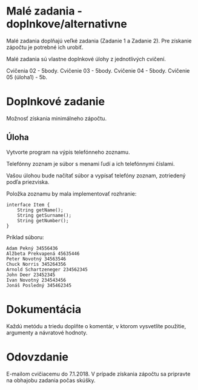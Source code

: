# Malé zadania - doplnkove/alternativne

Malé zadania doplňajú veľké zadania (Zadanie 1 a Zadanie 2). Pre získanie zápočtu je potrebné ich urobiť. 

Malé zadania sú vlastne doplnkové úlohy z jednotlivých cvičení.

Cvičenia 02 - 5body.
Cvičenie 03 - 5body.
Cvičenie 04 - 5body.
Cvičenie 05 (úloha1) - 5b.



# Doplnkové zadanie

Možnosť získania minimálneho zápočtu.

## Úloha

Vytvorte program na výpis telefónneho zoznamu.

Telefónny zoznam je súbor s menami ľudí a ich telefónnymi číslami.

Vašou úlohou bude načítať súbor a vypísať telefóny zoznam, zotriedený podľa priezviska.

Položka zoznamu by mala implementovať rozhranie:

	interface Item {
    	String getName();
        String getSurname();
        String getNumber();
    }
    
Príklad súboru:


	Adam Pekný 34556436
    Alžbeta Prekvapená 45635446
    Peter Novotný 34563546
    Chuck Norris 345264356
    Arnold Schartzeneger 234562345
    John Deer 23452345
    Ivan Novotný 234543456
    Jonáš Posledný 345462345

# Dokumentácia

Každú metódu a triedu doplňte o komentár, v ktorom vysvetlíte použitie, argumenty a návratové hodnoty.

# Odovzdanie

E-mailom cvičiacemu do 7.1.2018. V prípade získania zápočtu sa pripravte na obhajobu zadania počas skúšky.


